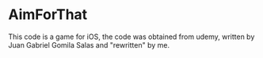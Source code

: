 # AimForThat

This code is a game for iOS, the code was obtained from udemy, written by Juan Gabriel Gomila Salas and "rewritten" by me.
